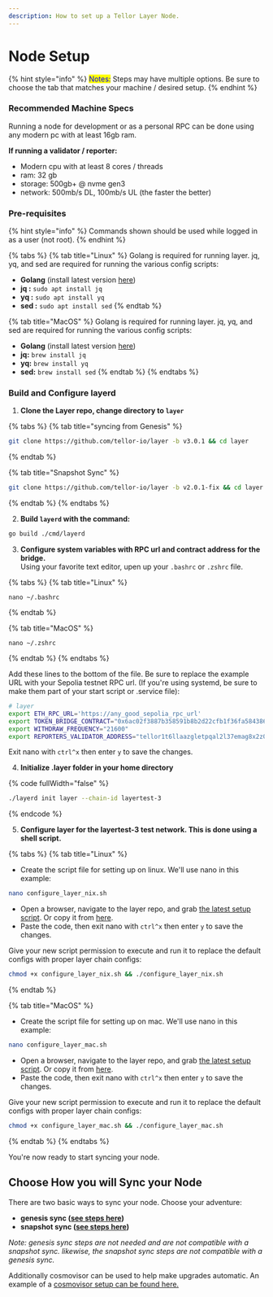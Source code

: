 ```yaml
---
description: How to set up a Tellor Layer Node.
---
```


# Node Setup

{% hint style="info" %}
<mark style="color:blue;">Notes:</mark> Steps may have multiple options. Be sure to choose the tab that matches your machine / desired setup.
{% endhint %}

### Recommended Machine Specs

Running a node for development or as a personal RPC can be done using any modern pc with at least 16gb ram.

**If running a validator / reporter:**

* Modern cpu with at least 8 cores / threads
* ram: 32 gb
* storage: 500gb+ @ nvme gen3
* network: 500mb/s DL, 100mb/s UL (the faster the better)&#x20;

### Pre-requisites

{% hint style="info" %}
Commands shown should be used while logged in as a user (not root).
{% endhint %}

{% tabs %}
{% tab title="Linux" %}
Golang is required for running layer. jq, yq, and sed are required for running the various config scripts:&#x20;

* **Golang** (install latest version [here](https://go.dev/doc/install))
* **jq :** `sudo apt install jq`
* **yq :** `sudo apt install yq`
* **sed :** `sudo apt install sed`
{% endtab %}

{% tab title="MacOS" %}
Golang is required for running layer. jq, yq, and sed are required for running the various config scripts:&#x20;

* **Golang** (install latest version [here](https://go.dev/doc/install))
* **jq:** `brew install jq`
* **yq:** `brew install yq`
* **sed:** `brew install sed`
{% endtab %}
{% endtabs %}

### Build and Configure layerd

1. **Clone the Layer repo, change directory to `layer`**

{% tabs %}
{% tab title="syncing from Genesis" %}
```sh
git clone https://github.com/tellor-io/layer -b v3.0.1 && cd layer
```
{% endtab %}

{% tab title="Snapshot Sync" %}
```sh
git clone https://github.com/tellor-io/layer -b v2.0.1-fix && cd layer
```
{% endtab %}
{% endtabs %}

2. **Build `layerd` with the command:**

```sh
go build ./cmd/layerd
```

3. **Configure system variables with RPC url and contract address for the bridge.**\
   Using your favorite text editor, upen up your `.bashrc` or `.zshrc` file.

{% tabs %}
{% tab title="Linux" %}
```
nano ~/.bashrc
```
{% endtab %}

{% tab title="MacOS" %}
```
nano ~/.zshrc
```
{% endtab %}
{% endtabs %}

Add these lines to the bottom of the file. Be sure to replace the example URL with your Sepolia testnet RPC url. (If you're using systemd, be sure to make them part of your start script or .service file):

```bash
# layer
export ETH_RPC_URL='https://any_good_sepolia_rpc_url'
export TOKEN_BRIDGE_CONTRACT="0x6ac02f3887b358591b8b2d22cfb1f36fa5843867"
export WITHDRAW_FREQUENCY="21600"
export REPORTERS_VALIDATOR_ADDRESS="tellor1t6llaazgletpqal2l37emag8x2z053mvxlzskq"
```

Exit nano with `ctrl^x` then enter `y` to save the changes.

4. **Initialize .layer folder in your home directory**

{% code fullWidth="false" %}
```sh
./layerd init layer --chain-id layertest-3
```
{% endcode %}

5. **Configure layer for the layertest-3 test network. This is done using a shell script.**&#x20;

{% tabs %}
{% tab title="Linux" %}
* Create the script file for setting up on linux. We'll use nano in this example:

```sh
nano configure_layer_nix.sh
```

* Open a browser, navigate to the layer repo, and grab [the latest setup script](https://github.com/tellor-io/layer/tree/main/layer_scripts). Or copy it from [here](https://raw.githubusercontent.com/tellor-io/layer/refs/heads/main/layer_scripts/configure_layer_linux.sh).
* Paste the code, then exit nano with `ctrl^x` then enter `y` to save the changes.

Give your new script permission to execute and run it to replace the default configs with proper layer chain configs:

```sh
chmod +x configure_layer_nix.sh && ./configure_layer_nix.sh
```
{% endtab %}

{% tab title="MacOS" %}
* Create the script file for setting up on mac. We'll use nano in this example:

```sh
nano configure_layer_mac.sh
```

* Open a browser, navigate to the layer repo, and grab [the latest setup script](https://github.com/tellor-io/layer/tree/main/layer_scripts). Or copy it from [here](https://raw.githubusercontent.com/tellor-io/layer/refs/heads/main/layer_scripts/configure_layer_mac.sh).
* Paste the code, then exit nano with `ctrl^x` then enter `y` to save the changes.

Give your new script permission to execute and run it to replace the default configs with proper layer chain configs:

```sh
chmod +x configure_layer_mac.sh && ./configure_layer_mac.sh 
```
{% endtab %}
{% endtabs %}

You're now ready to start syncing your node.

## Choose How you will Sync your Node

There are two basic ways to sync your node. Choose your adventure:

* **genesis sync (**[**see steps here**](genesis-sync-no-cosmovisor.md)**)**
* **snapshot sync (**[**see steps here**](./#snapshot-sync)**)**

_Note: genesis sync steps are not needed and are not compatible with a snapshot sync. likewise, the snapshot sync steps are not compatible with a genesis sync._&#x20;

Additionally cosmovisor can be used to help make upgrades automatic. An example of a [cosmovisor setup can be found here.](cosmovisor-sync.md)
